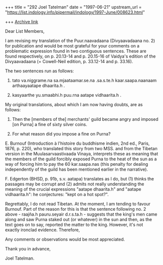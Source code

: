 +++
title = "292 Joel Tatelman"
date = "1997-06-21"
upstream_url = "https://list.indology.info/pipermail/indology/1997-June/008623.html"

+++
[Archive link](https://list.indology.info/pipermail/indology/1997-June/008623.html)

Dear List Members,

I am revising my translation of the Puur.naavadaana (Divyaavadaana no. 2) for publication and would be most grateful for your comments on a problematic expression found in two contiguous sentences. These are found respectively, on p. 20.13-14 and p. 20.15-16 of Vaidya's edition of the Divyaavadaana (= Cowell-Neil edition, p. 33.12-14 and p. 33.16).

The two sentences run as follows:

1. tato va.niggrame.na sa.mjaataamar.se.na .sa.s.te.h kaar.saapa.naanaam arthaayaatape dhaarita.h .

2. kasyaarthe yu.smaabhi.h puu.rna aatape vidhaarita.h .

My original translations, about which I am now having doubts, are as follows:

1. Then the [members of the] merchants' guild became angry and imposed [on Purna] a fine of sixty silver coins.

2. For what reason did you impose a fine on Purna?

E. Burnouf (Introduction à l'histoire du buddhisme indien, 2nd ed., Paris, 1876, p. 220), who translated this story from two MSS. and from the Tibetan version in the Muulasarvaastivaada Vinaya, interprets these as meaning that the members of the guild forcibly exposed Purna to the heat of the  sun as a way of forcing him to pay the 60 kar.saapa.nas (this penalty for dealing independently of the guild has been mentioned earlier in the narrative).

F. Edgerton (BHSD, p. 91b, s.v. aatapa) translates as I do, but (1) thinks the passages may be corrupt and (2) admits not really understanding the meaning of the crucial expressions "aatape dhaarita.h" and "aatape vidhaarita.h": he conjectures: "kept on a hot spot?".

Regrettably, I do not read Tibetan. At the moment, I am tending to favour Burnouf. Part of the reason for this is that the sentence following no. 2 above - raajña.h pauru.seyair d.r.s.ta.h - suggests that the king's men came along and saw Purna staked out (or whatever) in the sun and then, as the text goes on to say, reported the matter to the king. However, it's not exactly ironclad evidence. Therefore,

Any comments or observations would be most appreciated.

Thank you in advance,

Joel Tatelman.




